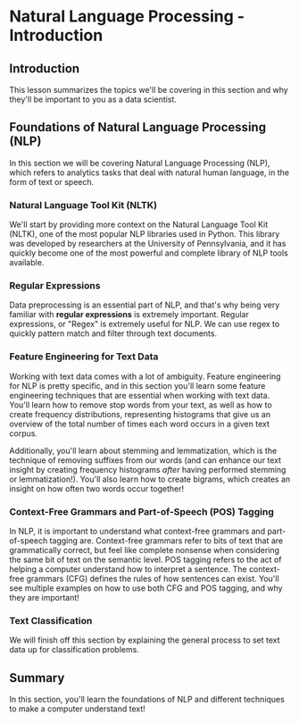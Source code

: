 
# Natural Language Processing - Introduction

## Introduction
This lesson summarizes the topics we'll be covering in this section and why they'll be important to you as a data scientist.

## Foundations of Natural Language Processing (NLP)

In this section we will be covering Natural Language Processing (NLP), which refers to analytics tasks that deal with natural human language, in the form of text or speech.


### Natural Language Tool Kit (NLTK)

We'll start by providing more context on the Natural Language Tool Kit (NLTK), one of the most popular NLP libraries used in Python.  This library was developed by researchers at the University of Pennsylvania, and it has quickly become one of the most powerful and complete library of NLP tools available. 

### Regular Expressions

Data preprocessing is an essential part of NLP, and that's why being very familiar with **regular expressions** is extremely important. Regular expressions, or "Regex" is extremely useful for NLP. We can use regex to quickly pattern match and filter through text documents. 

### Feature Engineering for Text Data

Working with text data comes with a lot of ambiguity. Feature engineering for NLP is pretty specific, and in this section you'll learn some feature engineering techniques that are essential when working with text data. You'll learn how to remove stop words from your text, as well as how to create frequency distributions, representing histograms that give us an overview of the total number of times each word occurs in a given text corpus. 

Additionally, you'll learn about stemming and lemmatization, which is the technique of removing suffixes from our words (and can enhance our text insight by creating frequency histograms *after* having performed stemming or lemmatization!). You'll also learn how to create bigrams, which creates an insight on how often two words occur together!

### Context-Free Grammars and Part-of-Speech (POS) Tagging
In NLP, it is important to understand what context-free grammars and part-of-speech tagging are. Context-free grammars refer to bits of text that are grammatically correct, but feel like complete nonsense when considering the same bit of text on the semantic level. POS tagging refers to the act of helping a computer understand how to interpret a sentence. The context-free grammars (CFG) defines the rules of how sentences can exist. You'll see multiple examples on how to use both CFG and POS tagging, and why they are important!


### Text Classification
We will finish off this section by explaining the general process to set text data up for classification problems.


## Summary

In this section, you'll learn the foundations of NLP and different techniques to make a computer understand text!

